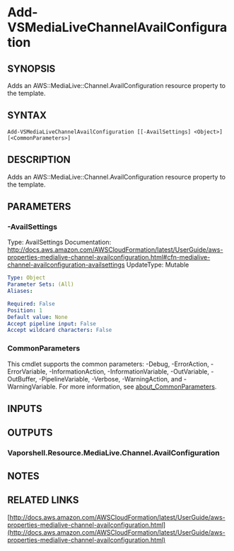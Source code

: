 # Add-VSMediaLiveChannelAvailConfiguration

## SYNOPSIS
Adds an AWS::MediaLive::Channel.AvailConfiguration resource property to the template.

## SYNTAX

```
Add-VSMediaLiveChannelAvailConfiguration [[-AvailSettings] <Object>] [<CommonParameters>]
```

## DESCRIPTION
Adds an AWS::MediaLive::Channel.AvailConfiguration resource property to the template.

## PARAMETERS

### -AvailSettings
Type: AvailSettings
Documentation: http://docs.aws.amazon.com/AWSCloudFormation/latest/UserGuide/aws-properties-medialive-channel-availconfiguration.html#cfn-medialive-channel-availconfiguration-availsettings
UpdateType: Mutable

```yaml
Type: Object
Parameter Sets: (All)
Aliases:

Required: False
Position: 1
Default value: None
Accept pipeline input: False
Accept wildcard characters: False
```

### CommonParameters
This cmdlet supports the common parameters: -Debug, -ErrorAction, -ErrorVariable, -InformationAction, -InformationVariable, -OutVariable, -OutBuffer, -PipelineVariable, -Verbose, -WarningAction, and -WarningVariable. For more information, see [about_CommonParameters](http://go.microsoft.com/fwlink/?LinkID=113216).

## INPUTS

## OUTPUTS

### Vaporshell.Resource.MediaLive.Channel.AvailConfiguration
## NOTES

## RELATED LINKS

[http://docs.aws.amazon.com/AWSCloudFormation/latest/UserGuide/aws-properties-medialive-channel-availconfiguration.html](http://docs.aws.amazon.com/AWSCloudFormation/latest/UserGuide/aws-properties-medialive-channel-availconfiguration.html)

